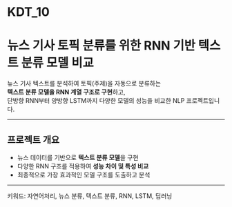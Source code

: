 # KDT_10

# 뉴스 기사 토픽 분류를 위한 RNN 기반 텍스트 분류 모델 비교

뉴스 기사 텍스트를 분석하여 토픽(주제)을 자동으로 분류하는  
**텍스트 분류 모델을 RNN 계열 구조로 구현**하고,  
단방향 RNN부터 양방향 LSTM까지 다양한 모델의 성능을 비교한 NLP 프로젝트입니다.

---

## 프로젝트 개요

- 뉴스 데이터를 기반으로 **텍스트 분류 모델**을 구현
- 다양한 RNN 구조를 적용하여 **성능 차이 및 특성 비교**
- 최종적으로 가장 효과적인 모델 구조를 도출하고 분석

---

키워드: 자연어처리, 뉴스 분류, 텍스트 분류, RNN, LSTM, 딥러닝
